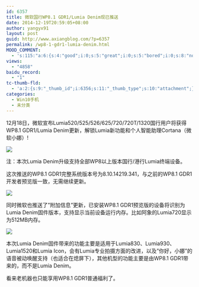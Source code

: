 ```yaml
---
id: 6357
title: 微软国行WP8.1 GDR1/Lumia Denim现已推送
date: 2014-12-19T20:59:05+08:00
author: yangyx91
layout: post
guid: http://www.axiangblog.com/?p=6357
permalink: /wp8-1-gdr1-lumia-denim.html
MOOD_COMMENT:
  - 's:115:"a:6:{s:4:"good";i:0;s:5:"great";i:0;s:5:"bored";i:0;s:8:"nonsense";i:0;s:13:"notunderstand";i:0;s:7:"passing";i:0;}";'
views:
  - "4858"
baidu_record:
  - "1"
tc-thumb-fld:
  - 'a:2:{s:9:"_thumb_id";i:6356;s:11:"_thumb_type";s:10:"attachment";}'
categories:
  - Win10手机
  - 未分类
---
```

12月18日，微软宣布Lumia520/525/526/625/720/720T/1320国行用户将获得WP8.1 GDR1/Lumia Denim更新，解锁Lumia新功能和个人智能助理Cortana（微软小娜）! 

![](http://www.axiangblog.com/wp-content/uploads/2014/12/121914_1259_WP81GDR11.jpg) 

注：本次Lumia Denim升级支持全部WP8以上版本国行/港行Lumia终端设备。 

这次推送的WP8.1 GDR1完整系统版本号为8.10.14219.341，与之前的WP8.1 GDR1开发者预览版一致，无需继续更新。 

![](http://www.axiangblog.com/wp-content/uploads/2014/12/121914_1259_WP81GDR12.jpg) 

同时微软也推送了&#8221;附加信息&#8221;更新，已安装WP8.1 GDR1预览版的设备将识别为Lumia Denim固件版本，支持显示当前设备运行内存。比如阿象的Lumia720显示为512MB内存。 

![](http://www.axiangblog.com/wp-content/uploads/2014/12/121914_1259_WP81GDR13.jpg) 

本次Lumia Denim固件带来的功能主要是适用于Lumia830、Lumia930、Lumia1520和Lumia Icon，会有Lumia专业拍摄方面的改进，以及&#8221;你好，小娜&#8221;的语音被动唤醒支持（也适合在熄屏下），其他机型的功能主要是由WP8.1 GDR1带来的，而不是Lumia Denim。 

看来老机器也只能享用WP8.1 GDR1普通福利了。